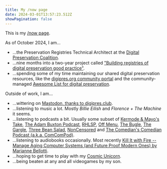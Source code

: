```yaml
---
title: My /now page
date: 2024-03-01T13:57:23.512Z
showPagination: false
---
```

This is my [/now page](https://nownownow.com/about).

As of October 2024, I am...

* ...the Preservation Registries Technical Architect at the [Digital Preservation Coalition](https://www.dpconline.org/).
* ...nine months into a two-year project called ["Building registries of digital preservation good practice"](https://github.com/digipres/registries-of-practice-project).
* ...spending some of my time maintaining our shared digital preservation resources, like the [digipres.org community portal](https://digipres.org/) and the community-managed [Awesome List for digital preservation](https://github.com/digipres/awesome-digital-preservation?tab=readme-ov-file#readme).

Outside of work, I am...

* ...wittering on [Mastodon, thanks to digipres.club](https://digipres.club/@anj).
* ...listening to music a lot. Mostly *Billie Eilish* and *Florence + The Machine* it seems.
* ...listening to podcasts a bit. Usually some subset of [Kermode & Mayo's Take](https://podcasts.apple.com/gb/podcast/kermode-mayos-take/id1616559297), [The Adam Buxton Podcast](https://podcasts.apple.com/gb/podcast/the-adam-buxton-podcast/id1040481893), [RHLSP](https://podcasts.apple.com/gb/podcast/rhlstp-with-richard-herring/id520831548), [Off Menu](https://podcasts.apple.com/gb/podcast/off-menu-with-ed-gamble-and-james-acaster/id1442950743), [The Bugle](https://podcasts.apple.com/gb/podcast/the-bugle/id265799883), [The Gargle](https://podcasts.apple.com/gb/podcast/the-gargle/id1552687312), [Three Bean Salad](https://podcasts.apple.com/gb/podcast/three-bean-salad/id1564066507), [NonCensored](https://podcasts.apple.com/gb/podcast/noncensored/id1627769057) and [The Comedian's Comedian Podcast (a.k.a. ComComPod)](https://podcasts.apple.com/gb/podcast/the-comedians-comedian-podcast/id513734888).
* ...listening to audiobooks occasionally. Most recently [Kill It with Fire -- Manage Aging Computer Systems (and Future Proof Modern Ones) by Marianne Bellotti](https://www.audible.co.uk/pd/Kill-It-with-Fire-Audiobook/0593501721).
* ...hoping to get time to play with my [Cosmic Unicorn](https://shop.pimoroni.com/products/space-unicorns?variant=40842626596947).
* ...being beaten at any and all videogames by my son.
